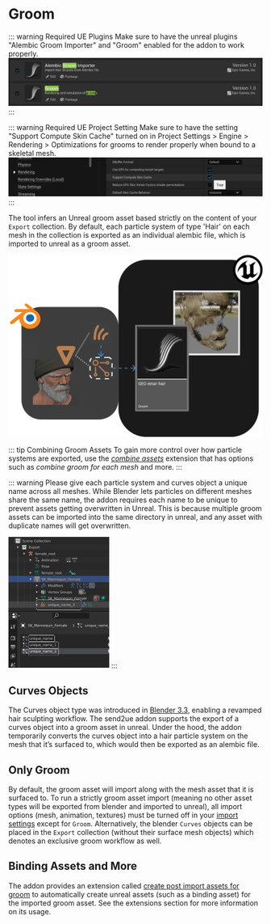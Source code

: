 # Groom

::: warning Required UE Plugins
Make sure to have the unreal plugins "Alembic Groom Importer" and "Groom" enabled for the addon to work properly.
![3](./images/groom/3.png)
:::

::: warning Required UE Project Setting
Make sure to have the setting "Support Compute Skin Cache" turned on in Project Settings > Engine > Rendering > Optimizations for grooms to render properly when bound to a skeletal mesh.
![3](./images/groom/4.png)
:::

The tool infers an Unreal groom asset based strictly on the content of your `Export` collection. By default, each
particle system of type 'Hair' on each mesh in the collection is exported as an individual alembic file, which is
imported to unreal as a groom asset.

![1](./images/groom/1.png)

::: tip Combining Groom Assets
To gain more control over how particle systems are exported, use the [_combine assets_](/extensions/combine-assets.html)
extension that has options such as _combine groom for each mesh_ and more.
:::

::: warning
Please give each particle system and curves object a unique name across all meshes. While Blender lets particles on
different meshes share the same name, the addon requires each name to be unique to prevent assets getting overwritten
in Unreal. This is because multiple groom assets can be imported into the same directory in unreal, and any
asset with duplicate names will get overwritten.

<img src="./images/groom/2.png" alt="drawing" width="200"/>
:::

## Curves Objects

The Curves object type was introduced in [Blender 3.3](https://www.blender.org/download/releases/3-3/), enabling a revamped hair sculpting workflow. The send2ue addon
supports the export of a curves object into a groom asset in unreal. Under the hood, the addon temporarily converts
the curves object into a hair particle system on the mesh that it’s surfaced to, which would then be exported as an alembic file.

## Only Groom

By default, the groom asset will import along with the mesh asset that it is surfaced to. To run a strictly groom asset
import (meaning no other asset types will be exported from blender and imported to unreal), all import options (mesh,
animation, textures) must be turned off in your [import settings](/settings/import.html) except for `Groom`. Alternatively,
the blender `Curves` objects can be placed in the `Export` collection (without their surface mesh objects) which
denotes an exclusive groom workflow as well.

## Binding Assets and More

The addon provides an extension called [create post import assets for groom](/extensions/create-post-import-groom-assets.html)
to automatically create unreal assets (such as a binding asset) for the imported groom asset. See the extensions section
for more information on its usage.
